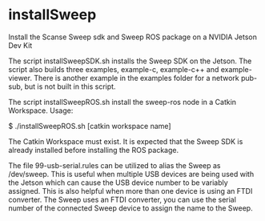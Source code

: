 # installSweep
Install the Scanse Sweep sdk and Sweep ROS package on a NVIDIA Jetson Dev Kit

The script installSweepSDK.sh installs the Sweep SDK on the Jetson. The script also builds three examples, example-c, example-c++ and example-viewer. There is another example in the examples folder for a network pub-sub, but is not built in this script.

The script installSweepROS.sh install the sweep-ros node in a Catkin Workspace. Usage:

$ ./installSweepROS.sh [catkin workspace name]

The Catkin Workspace must exist. It is expected that the Sweep SDK is already installed before installing the ROS package.

The file 99-usb-serial.rules can be utilized to alias the Sweep as /dev/sweep. This is useful when multiple USB devices are being used with the Jetson which can cause the USB device number to be variably assigned. This is also helpful when more than one device is using an FTDI converter. The Sweep uses an FTDI converter, you can use the serial number of the connected Sweep device to assign the name to the Sweep.  
